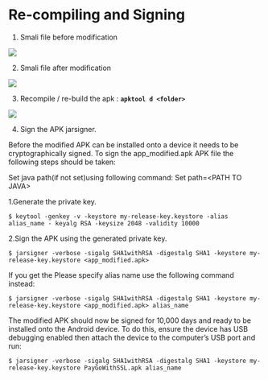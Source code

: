 # Re-compiling and Signing

1. Smali file before modification

![](../../img/beginners-guide-for-android-testing/14.jpg)

2. Smali file after modification

![](../../img/beginners-guide-for-android-testing/14.jpg)

3. Recompile / re-build the apk : **`apktool d <folder>`**

![](../../img/beginners-guide-for-android-testing/15.jpg)

4. Sign the APK jarsigner.

Before the modified APK can be installed onto a device it needs to be cryptographically
signed. To sign the app_modified.apk APK file the following steps should be taken:

Set java path(if not set)using following command: Set path=\<PATH TO JAVA\>

1.Generate the private key.

`$ keytool -genkey -v -keystore my-release-key.keystore -alias alias_name -
keyalg RSA -keysize 2048 -validity 10000`

2.Sign the APK using the generated private key.

`$ jarsigner -verbose -sigalg SHA1withRSA -digestalg SHA1 -keystore my-
release-key.keystore <app_modified.apk>`

If you get the Please specify alias name use the following command instead:

`$ jarsigner -verbose -sigalg SHA1withRSA -digestalg SHA1 -keystore my-
release-key.keystore <app_modified.apk> alias_name`

The modified APK should now be signed for 10,000 days and ready to be installed onto the
Android device. To do this, ensure the device has USB debugging enabled then attach the
device to the computer’s USB port and run:

`$ jarsigner -verbose -sigalg SHA1withRSA -digestalg SHA1 -keystore my-
release-key.keystore PayGoWithSSL.apk alias_name`